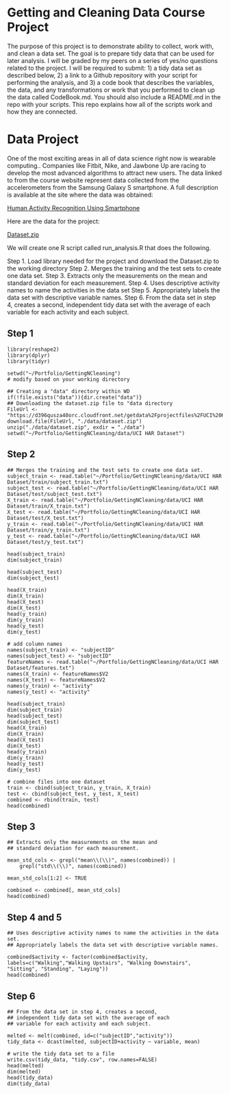 # Getting and Cleaning Data Course Project

The purpose of this project is to demonstrate ability to collect, work with, and clean a data set. The goal is to prepare tidy data that can be used for later analysis. I will be graded by my peers on a series of yes/no questions related to the project. I will be required to submit: 1) a tidy data set as described below, 2) a link to a Github repository with your script for performing the analysis, and 3) a code book that describes the variables, the data, and any transformations or work that you performed to clean up the data called CodeBook.md. You should also include a README.md in the repo with your scripts. This repo explains how all of the scripts work and how they are connected. 

# Data Project

One of the most exciting areas in all of data science right now is wearable computing.. Companies like Fitbit, Nike, and Jawbone Up are racing to develop the most advanced algorithms to attract new users. The data linked to from the course website represent data collected from the accelerometers from the Samsung Galaxy S smartphone. A full description is available at the site where the data was obtained:

[Human Activity Recognition Using Smartphone](http://archive.ics.uci.edu/ml/datasets/Human+Activity+Recognition+Using+Smartphones)

Here are the data for the project:

[Dataset.zip](https://d396qusza40orc.cloudfront.net/getdata%2Fprojectfiles%2FUCI%20HAR%20Dataset.zip)

We will create one R script called run_analysis.R that does the following.

Step 1. Load library needed for the project and download the Dataset.zip to the working directory
Step 2. Merges the training and the test sets to create one data set.
Step 3. Extracts only the measurements on the mean and standard deviation for each measurement.
Step 4. Uses descriptive activity names to name the activities in the data set
Step 5. Appropriately labels the data set with descriptive variable names.
Step 6. From the data set in step 4, creates a second, independent tidy data set with the average of each variable for each activity and each subject.


## Step 1
```
library(reshape2)
library(dplyr)
library(tidyr)

setwd("~/Portfolio/GettingNCleaning")
# modify based on your working directory

## Creating a "data" directory within WD
if(!file.exists("data")){dir.create("data")}
## Downloading the dataset.zip file to "data directory
FileUrl <- "https://d396qusza40orc.cloudfront.net/getdata%2Fprojectfiles%2FUCI%20HAR%20Dataset.zip"
download.file(FileUrl, "./data/dataset.zip")
unzip("./data/dataset.zip", exdir = "./data")
setwd("~/Portfolio/GettingNCleaning/data/UCI HAR Dataset")
```

## Step 2
```{r}
## Merges the training and the test sets to create one data set.
subject_train <- read.table("~/Portfolio/GettingNCleaning/data/UCI HAR Dataset/train/subject_train.txt")
subject_test <- read.table("~/Portfolio/GettingNCleaning/data/UCI HAR Dataset/test/subject_test.txt")
X_train <- read.table("~/Portfolio/GettingNCleaning/data/UCI HAR Dataset/train/X_train.txt")
X_test <- read.table("~/Portfolio/GettingNCleaning/data/UCI HAR Dataset/test/X_test.txt")
y_train <- read.table("~/Portfolio/GettingNCleaning/data/UCI HAR Dataset/train/y_train.txt")
y_test <- read.table("~/Portfolio/GettingNCleaning/data/UCI HAR Dataset/test/y_test.txt")
```

```{r}
head(subject_train)
dim(subject_train)
```
```{r}
head(subject_test)
dim(subject_test)
```
```{r}
head(X_train)
dim(X_train)
head(X_test)
dim(X_test)
head(y_train)
dim(y_train)
head(y_test)
dim(y_test)
```


```{r}
# add column names
names(subject_train) <- "subjectID"
names(subject_test) <- "subjectID"
featureNames <- read.table("~/Portfolio/GettingNCleaning/data/UCI HAR Dataset/features.txt")
names(X_train) <- featureNames$V2
names(X_test) <- featureNames$V2
names(y_train) <- "activity"
names(y_test) <- "activity"
```

```{r}
head(subject_train)
dim(subject_train)
head(subject_test)
dim(subject_test)
head(X_train)
dim(X_train)
head(X_test)
dim(X_test)
head(y_train)
dim(y_train)
head(y_test)
dim(y_test)
```


```{r}
# combine files into one dataset
train <- cbind(subject_train, y_train, X_train)
test <- cbind(subject_test, y_test, X_test)
combined <- rbind(train, test)
head(combined)
```


## Step 3 
```{r}
## Extracts only the measurements on the mean and 
## standard deviation for each measurement.

mean_std_cols <- grepl("mean\\(\\)", names(combined)) |
    grepl("std\\(\\)", names(combined))

mean_std_cols[1:2] <- TRUE

combined <- combined[, mean_std_cols]
head(combined)
```

## Step 4 and 5
```{r}
## Uses descriptive activity names to name the activities in the data set.
## Appropriately labels the data set with descriptive variable names.

combined$activity <- factor(combined$activity, labels=c("Walking","Walking Upstairs", "Walking Downstairs", "Sitting", "Standing", "Laying"))
head(combined)
```

## Step 6
```{r}
## From the data set in step 4, creates a second, 
## independent tidy data set with the average of each 
## variable for each activity and each subject.

melted <- melt(combined, id=c("subjectID","activity"))
tidy_data <- dcast(melted, subjectID+activity ~ variable, mean)

# write the tidy data set to a file
write.csv(tidy_data, "tidy.csv", row.names=FALSE)
head(melted)
dim(melted)
head(tidy_data)
dim(tidy_data)
```


